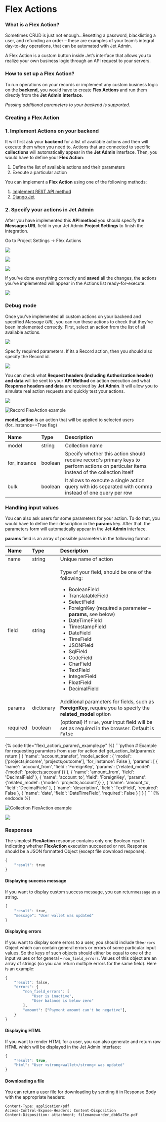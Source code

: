 # Flex Actions

### What is a Flex Action?

Sometimes CRUD is just not enough...Resetting a password, blacklisting a user, and refunding an order – these are examples of your team’s integral day-to-day operations, that can be automated with Jet Admin.

A Flex Action is a custom button inside Jet’s interface that allows you to realize your own business logic through an API request to your servers.

### How to set up a Flex Action?

To run operations on your records or implement any custom business logic on the **backend,** you would have to create **Flex Actions** and run them directly from the **Jet Admin** **interface**. 

_Passing additional parameters to your backend is supported._

### Creating a Flex Action

### 1. Implement Actions on your backend

It will first ask your **backend** for a list of available actions and then will execute them when you need to. Actions that are connected to specific **collections** will automatically appear in the **Jet Admin** interface. Then, you would have to define your **Flex Action**:

1. Define the list of available actions and their parameters
2. Execute a particular action

You can implement a **Flex Action** using one of the following methods:

1. [Implement REST API method](jet-bridge.md)
2. [Django Jet](jet-django.md)

### 2. Specify your actions in Jet Admin

After you have implemented this **API method** you should specify the **Messages URL** field in your Jet Admin **Project Settings** to finish the integration.

Go to Project Settings -&gt; Flex Actions

![](../../../.gitbook/assets/image%20%28157%29.png)

![](../../../.gitbook/assets/image%20%2866%29.png)

![](../../../.gitbook/assets/image%20%286%29.png)

If you've done everything correctly and **saved** all the changes, the actions you've implemented will appear in the Actions list ready-for-execute.

![](../../../.gitbook/assets/image%20%28207%29.png)



### Debug mode

Once you've implemented all custom actions on your backend and specified _Message URL_, you can run these actions to check that they've been implemented correctly. First, select an action from the list of all available actions.

![](../../../.gitbook/assets/image%20%28183%29.png)

Specify required parameters. If its a Record action, then you should also specify the Record id.

![](../../../.gitbook/assets/image%20%283%29.png)

You can check what **Request headers \(including Authorization header\) and data** will be sent to your **API Method** on action execution and what **Response headers and data** are received by **Jet Admin**. It will allow you to simulate real action requests and quickly test your actions.

![](../../../.gitbook/assets/image%20%2826%29.png)



![Record FlexAction example](../../../.gitbook/assets/image%20%2854%29.png)

**model\_action** is an action that will be applied to selected users \(for\_instance==True flag\)

| Name | Type | Description |
| :--- | :--- | :--- |
|  model | string | Collection name |
| for\_instance | boolean | Specify whether this action should receive record's primary keys to perform actions on particular items instead of the collection itself |
| bulk | boolean | It allows to execute a single action query with ids separated with comma instead of one query per row |

####  <a id="handling-input-values"></a>

### Handling input values

You can also ask users for some parameters for your action. To do that, you would have to define their description in the **params** key. After that. the parameters form will automatically appear in the **Jet Admin** interface.

**params** field is an array of possible parameters in the following format:

<table>
  <thead>
    <tr>
      <th style="text-align:left">Name</th>
      <th style="text-align:left">Type</th>
      <th style="text-align:left">Description</th>
    </tr>
  </thead>
  <tbody>
    <tr>
      <td style="text-align:left">name</td>
      <td style="text-align:left">string</td>
      <td style="text-align:left">Unique name of action</td>
    </tr>
    <tr>
      <td style="text-align:left">field</td>
      <td style="text-align:left">string</td>
      <td style="text-align:left">
        <p>Type of your field, should be one of the following:</p>
        <ul>
          <li>BooleanField</li>
          <li>TranslatableField</li>
          <li>SelectField</li>
          <li>ForeignKey (required a parameter &#x2013; <b>params, </b>see below)</li>
          <li>DateTimeField</li>
          <li>TimestampField</li>
          <li>DateField</li>
          <li>TimeField</li>
          <li>JSONField</li>
          <li>SqlField</li>
          <li>CodeField</li>
          <li>CharField</li>
          <li>TextField</li>
          <li>IntegerField</li>
          <li>FloatField</li>
          <li>DecimalField</li>
        </ul>
      </td>
    </tr>
    <tr>
      <td style="text-align:left">params</td>
      <td style="text-align:left">dictionary</td>
      <td style="text-align:left">Additional parameters for fields, such as <b>ForeignKey,</b> require you
        to specify the <b>related_model</b> option</td>
    </tr>
    <tr>
      <td style="text-align:left">required</td>
      <td style="text-align:left">boolean</td>
      <td style="text-align:left">(optional) If <code>True</code>, your input field will be set as required
        in the browser. Default is <code>False</code>
      </td>
    </tr>
  </tbody>
</table>{% code title="flex\_action\_params\_example.py" %}
```python
# Example for requesting paramters from user for action
def get_action_list(params):
    return [
        {
            'name': 'account_transfer',
            'model_action': {
                'model': ['projects;income', 'projects;outcome'],
                'for_instance': False
            },
            'params': [
                {
                    'name': 'account_from',
                    'field': 'ForeignKey',
                    'params': {'related_model': {'model': 'projects;account'}}
                },
                {
                    'name': 'amount_from',
                    'field': 'DecimalField'
                },
                {
                    'name': 'account_to',
                    'field': 'ForeignKey',
                    'params': {'related_model': {'model': 'projects;account'}}
                },
                {
                    'name': 'amount_to',
                    'field': 'DecimalField'
                },
                {
                    'name': 'description',
                    'field': 'TextField',
                    'required': False
                },
                {
                    'name': 'date',
                    'field': 'DateTimeField',
                    'required': False
                }
            ]
        }
    ]
```
{% endcode %}

![Collection FlexAction example](../../../.gitbook/assets/image%20%2847%29.png)

![](../../../.gitbook/assets/image%20%28103%29.png)

### Responses

The simplest **FlexAction** response contains only one Boolean `result` indicating whether **FlexAction** execution succeeded or not. Response should be a JSON formatted Object \(except  file download response\).

```python
{
    "result": true
}
```

#### Displaying success message

If you want to display custom success message, you can return`message` as a string.

```python
{
    "result": true,
    "message": "User wallet was updated"
}
```

#### Displaying errors

If you want to display some errors to a user, you should include the`errors` Object which can contain general errors or errors of some particular input values. So the keys of such objects should either be equal to one of the input values or for general – `non_field_errors`. Values of this object are an array of strings \(so you can return multiple errors for the same field\). Here is an example:

```python
{
    "result": false,
    "errors": {
        "non_field_errors": [
            "User is inactive",
            "User balance is below zero"
        ],
        "amount": ["Payment amount can't be negative"],
    }
}
```

#### Displaying HTML

If you want to render HTML for a user, you can also generate and return raw HTML which will be displayed in the Jet Admin interface:

```javascript
{
    "result": true,
    "html": "User <strong>wallet</strong> was updated"
}
```

#### Downloading a file

You can return a user file for downloading by sending it in Response Body with the appropriate headers:

```http
Content-Type: application/pdf
Access-Control-Expose-Headers: Content-Disposition
Content-Disposition: attachment; filename=order_dbb5a75e.pdf
```


